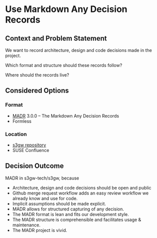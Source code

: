 # Use Markdown Any Decision Records

## Context and Problem Statement

We want to record architecture, design and code decisions made in the project.

Which format and structure should these records follow?

Where should the records live?

## Considered Options

### Format

- [MADR](https://adr.github.io/madr/) 3.0.0 – The Markdown Any Decision Records
- Formless

### Location

- [s3gw repository](https://github.com/s3gw-tech/s3gw)
- SUSE Confluence

## Decision Outcome

MADR in s3gw-tech/s3gw, because

- Architecture, design and code decisions should be open and public
- Github merge request workflow adds an easy review workflow we
  already know and use for code.
- Implicit assumptions should be made explicit.
- MADR allows for structured capturing of any decision.
- The MADR format is lean and fits our development style.
- The MADR structure is comprehensible and facilitates usage & maintenance.
- The MADR project is vivid.
